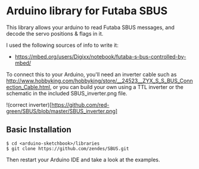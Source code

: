 Arduino library for Futaba SBUS
===============================

This library allows your arduino to read Futaba SBUS messages, and decode the servo positions & flags in it.

I used the following sources of info to write it:
* https://mbed.org/users/Digixx/notebook/futaba-s-bus-controlled-by-mbed/

To connect this to your Arduino, you'll need an inverter cable such as http://www.hobbyking.com/hobbyking/store/__24523__ZYX_S_S_BUS_Connection_Cable.html, or you can build your own using a TTL inverter or the schematic in the included SBUS_inverter.png file.

!(correct inverter)[https://github.com/red-green/SBUS/blob/master/SBUS_inverter.png]

Basic Installation
------------------
```
$ cd <arduino-sketchbook>/libraries
$ git clone https://github.com/zendes/SBUS.git
```

Then restart your Arduino IDE and take a look at the examples.
